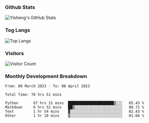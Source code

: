 ### Github Stats
![Yisheng's GitHub Stats](https://github-readme-stats-9qabuvhk1-gongyisheng.vercel.app/api?username=gongyisheng&count_private=true&show_icons=true)
### Tog Langs
![Top Langs](https://github-readme-stats-9qabuvhk1-gongyisheng.vercel.app/api/top-langs/?username=gongyisheng&layout=compact)
### Visitors
![Visitor Count](https://profile-counter.glitch.me/gongyisheng/count.svg)
### Monthly Development Breakdown
<!--START_SECTION:waka-->

```text
From: 09 March 2023 - To: 08 April 2023

Total Time: 78 hrs 51 mins

Python       67 hrs 21 mins  █████████████████████▒░░░   85.43 %
Markdown     6 hrs 52 mins   ██▒░░░░░░░░░░░░░░░░░░░░░░   08.72 %
Text         1 hr 54 mins    ▓░░░░░░░░░░░░░░░░░░░░░░░░   02.43 %
Other        1 hr 18 mins    ▒░░░░░░░░░░░░░░░░░░░░░░░░   01.66 %
```

<!--END_SECTION:waka-->
